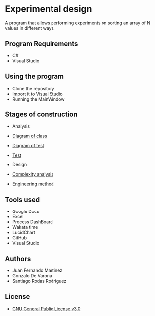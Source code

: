  # Experimental design
A program that allows performing experiments on sorting an array of N values in different ways.

## Program Requirements

* C#
* Visual Studio


## Using the program

* Clone the repository
* Import it to Visual Studio
* Running the MainWindow


## Stages of construction
* Analysis
* [Diagram of class](https://github.com/SantiRodas/experimental-design/blob/master/proyect/docs/Diagrama%20clases.pdf)
* [Diagram of test](https://github.com/SantiRodas/experimental-design/blob/master/proyect/docs/Diagrama%20test.pdf)
* [Test](https://github.com/SantiRodas/experimental-design/blob/master/proyect/docs/Dise%C3%B1o%20de%20pruebas.pdf)

* Design
* [Complexity analysis](https://github.com/SantiRodas/experimental-design/blob/master/proyect/docs/Analisis%20de%20complejidad.pdf)
* [Engineering method](https://github.com/SantiRodas/experimental-design/blob/master/proyect/docs/Informe.pdf)


## Tools used

* Google Docs
* Excel
* Process DashBoard
* Wakata time
* LucidChart
* GitHub
* Visual Studio


## Authors

* Juan Fernando Martinez
* Gonzalo De Varona
* Santiago Rodas Rodriguez


## License
* [GNU General Public License v3.0](https://github.com/SantiRodas/experimental-design/blob/master/LICENSE)
